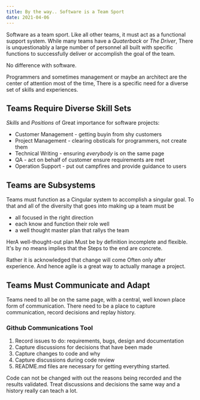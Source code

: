 ```yaml
---
title: By the way.. Software is a Team Sport
date: 2021-04-06
---
```


Software as a team sport. Like all other teams, it must act as a
functional support system. While many teams have a _Quaterback_ or
_The Driver_, There is unquestionably a large number of personnel all
built with specific functions to successfully deliver or accomplish
the goal of the team.

No difference with software.

Programmers and sometimes management or maybe an architect are the
center of attention most of the time, There is a specific need for a
diverse set of skills and experiences.

## Teams Require Diverse Skill Sets

_Skills_ and _Positions_ of Great importance for software projects:

- Customer Management - getting buyin from shy customers
- Project Management - clearing obsticals for programmers, not create them
- Technical Writing - ensuring *everybody* is on the same page
- QA - act on behalf of customer ensure requirements are met
- Operation Support - put out campfires and provide guidance to users

## Teams are Subsystems

Teams must function as a Cingular system to accomplish a singular
goal. To that and all of the diversity that goes into making up a
team must be

- all focused in the right direction
- each know and function their role well
- a well thought master plan that rallys the team

HerA well-thought-out plan Must be by definition incomplete and
flexible. It's by no means implies that the Steps to the end are
concrete.

Rather it is acknowledged that change will come Often only after
experience. And hence agile is a great way to actually manage a
project.

## Teams Must Communicate and Adapt

Teams need to all be on the same page, with a central, well known
place form of communication. There need to be a place to capture
communication, record decisions and replay history.

### Github Communications Tool

1. Record issues to do: requirements, bugs, design and documentation
2. Capture discussions for decisions that have been made
3. Capture changes to code and why
4. Capture discussions during code review
5. README.md files are necessary for getting everything started.

Code can not be changed with out the reasons being recorded and the
results validated. Treat discussions and decisions the same way and a
history really can teach a lot.

